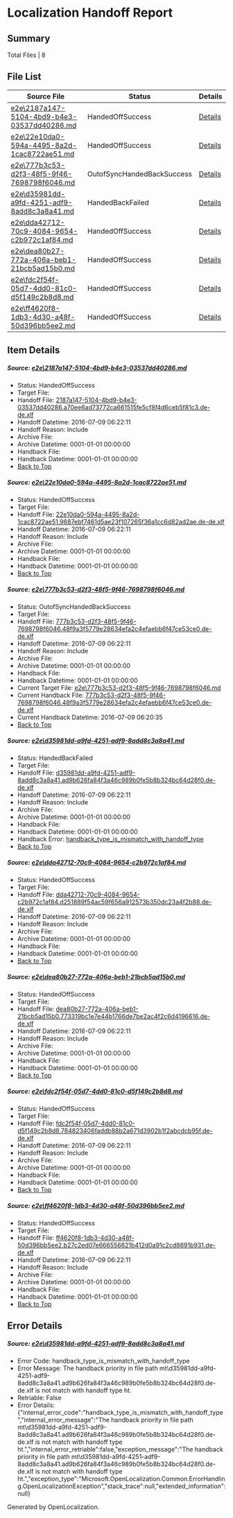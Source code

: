 # <a name='report-top'></a> Localization Handoff Report

## Summary
 Total Files | 8

## File List
 Source File | Status | Details 
 ----------- | ------ | ------- 
 [e2e\2187a147-5104-4bd9-b4e3-03537dd40286.md](https://github.com/OpenLocalizationTestOrg/oltest/blob/aa87d81b5f2a4cf93371eb037e0b26f4cd690be0/e2e/2187a147-5104-4bd9-b4e3-03537dd40286.md) | HandedOffSuccess | [Details](#ea943eea45e357896c29e87eb5ac6cbf1c14f76a3)
 [e2e\22e10da0-594a-4495-8a2d-1cac8722ae51.md](https://github.com/OpenLocalizationTestOrg/oltest/blob/f4ac69caeb051211209fa7dba82ef4007f450782/e2e/22e10da0-594a-4495-8a2d-1cac8722ae51.md) | HandedOffSuccess | [Details](#9a07d3ed551f4cadd8bf9cff50ff9fcf45cd30cc4)
 [e2e\777b3c53-d2f3-48f5-9f46-7698798f6046.md](https://github.com/OpenLocalizationTestOrg/oltest/blob/bf52b378fdb79f2ef45ad5bce3f2625ed290cb58/e2e/777b3c53-d2f3-48f5-9f46-7698798f6046.md) | OutofSyncHandedBackSuccess | [Details](#96d1e3ec9acd678182e4be3a88469203955b7a187)
 [e2e\d35981dd-a9fd-4251-adf9-8add8c3a8a41.md](https://github.com/OpenLocalizationTestOrg/oltest/blob/b9a8c41e7056299a5af5596c1d497410d46bce63/e2e/d35981dd-a9fd-4251-adf9-8add8c3a8a41.md) | HandedBackFailed | [Details](#25ab2722ea47c8f0eb7ee4303562b77efe3a7e6b10)
 [e2e\dda42712-70c9-4084-9654-c2b972c1af84.md](https://github.com/OpenLocalizationTestOrg/oltest/blob/4c191590b7144572be601a3341c61fd3ac9f0fde/e2e/dda42712-70c9-4084-9654-c2b972c1af84.md) | HandedOffSuccess | [Details](#ea727cc6497aa6d69e31d6ec1aa4fff09293286311)
 [e2e\dea80b27-772a-406a-beb1-21bcb5ad15b0.md](https://github.com/OpenLocalizationTestOrg/oltest/blob/614df5b0ca7295fe8df5f374dade7b20548a826b/e2e/dea80b27-772a-406a-beb1-21bcb5ad15b0.md) | HandedOffSuccess | [Details](#b5746aa8f5673c80b0a672d430d4448e26738b4812)
 [e2e\fdc2f54f-05d7-4dd0-81c0-d5f149c2b8d8.md](https://github.com/OpenLocalizationTestOrg/oltest/blob/492366abc1daec228193a697b859bddc43e67c08/e2e/fdc2f54f-05d7-4dd0-81c0-d5f149c2b8d8.md) | HandedOffSuccess | [Details](#57827f8b07c26d9695fd9b015c737df44aa62cd114)
 [e2e\ff4620f8-1db3-4d30-a48f-50d396bb5ee2.md](https://github.com/OpenLocalizationTestOrg/oltest/blob/d5620b5972f00bbe66e7a056ec39cb4aeacdea25/e2e/ff4620f8-1db3-4d30-a48f-50d396bb5ee2.md) | HandedOffSuccess | [Details](#523917fcc4d34584bf31007b211cfcd1b207db7115)

## Item Details
##### <a name='ea943eea45e357896c29e87eb5ac6cbf1c14f76a3'></a> Source: [e2e\2187a147-5104-4bd9-b4e3-03537dd40286.md](https://github.com/OpenLocalizationTestOrg/oltest/blob/aa87d81b5f2a4cf93371eb037e0b26f4cd690be0/e2e/2187a147-5104-4bd9-b4e3-03537dd40286.md)
* Status: HandedOffSuccess
* Target File: 
* Handoff File: [2187a147-5104-4bd9-b4e3-03537dd40286.a70ee6ad73772ca661515fe5cf8f4d6ceb5f81c3.de-de.xlf](https://github.com/OpenLocalizationTestOrg/olhandoff-e2e/blob/b43a27b5e8f2143f4823811d69cc8b55f48b57fe/ol-handoff/OpenLocalizationTestOrg/oltest-dede-fly/ci/mt/2187a147-5104-4bd9-b4e3-03537dd40286.a70ee6ad73772ca661515fe5cf8f4d6ceb5f81c3.de-de.xlf)
* Handoff Datetime: 2016-07-09 06:22:11
* Handoff Reason: Include
* Archive File: 
* Archive Datetime: 0001-01-01 00:00:00
* Handback File: 
* Handback Datetime: 0001-01-01 00:00:00
* [Back to Top](#report-top)

##### <a name='9a07d3ed551f4cadd8bf9cff50ff9fcf45cd30cc4'></a> Source: [e2e\22e10da0-594a-4495-8a2d-1cac8722ae51.md](https://github.com/OpenLocalizationTestOrg/oltest/blob/f4ac69caeb051211209fa7dba82ef4007f450782/e2e/22e10da0-594a-4495-8a2d-1cac8722ae51.md)
* Status: HandedOffSuccess
* Target File: 
* Handoff File: [22e10da0-594a-4495-8a2d-1cac8722ae51.9687ebf7461d5ae23f107265f36a1cc6d82ad2ae.de-de.xlf](https://github.com/OpenLocalizationTestOrg/olhandoff-e2e/blob/b43a27b5e8f2143f4823811d69cc8b55f48b57fe/ol-handoff/OpenLocalizationTestOrg/oltest-dede-fly/ci/mt/22e10da0-594a-4495-8a2d-1cac8722ae51.9687ebf7461d5ae23f107265f36a1cc6d82ad2ae.de-de.xlf)
* Handoff Datetime: 2016-07-09 06:22:11
* Handoff Reason: Include
* Archive File: 
* Archive Datetime: 0001-01-01 00:00:00
* Handback File: 
* Handback Datetime: 0001-01-01 00:00:00
* [Back to Top](#report-top)

##### <a name='96d1e3ec9acd678182e4be3a88469203955b7a187'></a> Source: [e2e\777b3c53-d2f3-48f5-9f46-7698798f6046.md](https://github.com/OpenLocalizationTestOrg/oltest/blob/bf52b378fdb79f2ef45ad5bce3f2625ed290cb58/e2e/777b3c53-d2f3-48f5-9f46-7698798f6046.md)
* Status: OutofSyncHandedBackSuccess
* Target File: 
* Handoff File: [777b3c53-d2f3-48f5-9f46-7698798f6046.48f9a3f5779e28634efa2c4efaebb6f47ce53ce0.de-de.xlf](https://github.com/OpenLocalizationTestOrg/olhandoff-e2e/blob/b43a27b5e8f2143f4823811d69cc8b55f48b57fe/ol-handoff/OpenLocalizationTestOrg/oltest-dede-fly/ci/mt/777b3c53-d2f3-48f5-9f46-7698798f6046.48f9a3f5779e28634efa2c4efaebb6f47ce53ce0.de-de.xlf)
* Handoff Datetime: 2016-07-09 06:22:11
* Handoff Reason: Include
* Archive File: 
* Archive Datetime: 0001-01-01 00:00:00
* Handback File: 
* Handback Datetime: 0001-01-01 00:00:00
* Current Target File: [e2e\777b3c53-d2f3-48f5-9f46-7698798f6046.md](https://github.com/OpenLocalizationTestOrg/oltest-dede-fly/blob/c7c647340e0cdd29a1486371a1f656f53298accb/e2e/777b3c53-d2f3-48f5-9f46-7698798f6046.md)
* Current Handback File: [777b3c53-d2f3-48f5-9f46-7698798f6046.48f9a3f5779e28634efa2c4efaebb6f47ce53ce0.de-de.xlf](https://github.com/OpenLocalizationTestOrg/olhandback-e2e/blob/b2621f27f448c5e86ae9164aaa2d66839566d624/ol-handback/OpenLocalizationTestOrg/oltest-dede-fly/ci/777b3c53-d2f3-48f5-9f46-7698798f6046.48f9a3f5779e28634efa2c4efaebb6f47ce53ce0.de-de.xlf)
* Current Handback Datetime: 2016-07-09 06:20:35
* [Back to Top](#report-top)

##### <a name='25ab2722ea47c8f0eb7ee4303562b77efe3a7e6b10'></a> Source: [e2e\d35981dd-a9fd-4251-adf9-8add8c3a8a41.md](https://github.com/OpenLocalizationTestOrg/oltest/blob/b9a8c41e7056299a5af5596c1d497410d46bce63/e2e/d35981dd-a9fd-4251-adf9-8add8c3a8a41.md)
* Status: HandedBackFailed
* Target File: 
* Handoff File: [d35981dd-a9fd-4251-adf9-8add8c3a8a41.ad9b626fa84f3a46c989b0fe5b8b324bc64d28f0.de-de.xlf](https://github.com/OpenLocalizationTestOrg/olhandoff-e2e/blob/b43a27b5e8f2143f4823811d69cc8b55f48b57fe/ol-handoff/OpenLocalizationTestOrg/oltest-dede-fly/ci/mt/d35981dd-a9fd-4251-adf9-8add8c3a8a41.ad9b626fa84f3a46c989b0fe5b8b324bc64d28f0.de-de.xlf)
* Handoff Datetime: 2016-07-09 06:22:11
* Handoff Reason: Include
* Archive File: 
* Archive Datetime: 0001-01-01 00:00:00
* Handback File: 
* Handback Datetime: 0001-01-01 00:00:00
* Handback Error: [handback_type_is_mismatch_with_handoff_type](#25ab2722ea47c8f0eb7ee4303562b77efe3a7e6b10handback_type_is_mismatch_with_handoff_type)
* [Back to Top](#report-top)

##### <a name='ea727cc6497aa6d69e31d6ec1aa4fff09293286311'></a> Source: [e2e\dda42712-70c9-4084-9654-c2b972c1af84.md](https://github.com/OpenLocalizationTestOrg/oltest/blob/4c191590b7144572be601a3341c61fd3ac9f0fde/e2e/dda42712-70c9-4084-9654-c2b972c1af84.md)
* Status: HandedOffSuccess
* Target File: 
* Handoff File: [dda42712-70c9-4084-9654-c2b972c1af84.d251889f54ac59f656a912573b350dc23a4f2b88.de-de.xlf](https://github.com/OpenLocalizationTestOrg/olhandoff-e2e/blob/b43a27b5e8f2143f4823811d69cc8b55f48b57fe/ol-handoff/OpenLocalizationTestOrg/oltest-dede-fly/ci/mt/dda42712-70c9-4084-9654-c2b972c1af84.d251889f54ac59f656a912573b350dc23a4f2b88.de-de.xlf)
* Handoff Datetime: 2016-07-09 06:22:11
* Handoff Reason: Include
* Archive File: 
* Archive Datetime: 0001-01-01 00:00:00
* Handback File: 
* Handback Datetime: 0001-01-01 00:00:00
* [Back to Top](#report-top)

##### <a name='b5746aa8f5673c80b0a672d430d4448e26738b4812'></a> Source: [e2e\dea80b27-772a-406a-beb1-21bcb5ad15b0.md](https://github.com/OpenLocalizationTestOrg/oltest/blob/614df5b0ca7295fe8df5f374dade7b20548a826b/e2e/dea80b27-772a-406a-beb1-21bcb5ad15b0.md)
* Status: HandedOffSuccess
* Target File: 
* Handoff File: [dea80b27-772a-406a-beb1-21bcb5ad15b0.773319bc1e7e44b1766de7be2ac4f2c6d4196616.de-de.xlf](https://github.com/OpenLocalizationTestOrg/olhandoff-e2e/blob/b43a27b5e8f2143f4823811d69cc8b55f48b57fe/ol-handoff/OpenLocalizationTestOrg/oltest-dede-fly/ci/mt/dea80b27-772a-406a-beb1-21bcb5ad15b0.773319bc1e7e44b1766de7be2ac4f2c6d4196616.de-de.xlf)
* Handoff Datetime: 2016-07-09 06:22:11
* Handoff Reason: Include
* Archive File: 
* Archive Datetime: 0001-01-01 00:00:00
* Handback File: 
* Handback Datetime: 0001-01-01 00:00:00
* [Back to Top](#report-top)

##### <a name='57827f8b07c26d9695fd9b015c737df44aa62cd114'></a> Source: [e2e\fdc2f54f-05d7-4dd0-81c0-d5f149c2b8d8.md](https://github.com/OpenLocalizationTestOrg/oltest/blob/492366abc1daec228193a697b859bddc43e67c08/e2e/fdc2f54f-05d7-4dd0-81c0-d5f149c2b8d8.md)
* Status: HandedOffSuccess
* Target File: 
* Handoff File: [fdc2f54f-05d7-4dd0-81c0-d5f149c2b8d8.784823406faddb88b2a671d3902b1f2abcdcb95f.de-de.xlf](https://github.com/OpenLocalizationTestOrg/olhandoff-e2e/blob/b43a27b5e8f2143f4823811d69cc8b55f48b57fe/ol-handoff/OpenLocalizationTestOrg/oltest-dede-fly/ci/mt/fdc2f54f-05d7-4dd0-81c0-d5f149c2b8d8.784823406faddb88b2a671d3902b1f2abcdcb95f.de-de.xlf)
* Handoff Datetime: 2016-07-09 06:22:11
* Handoff Reason: Include
* Archive File: 
* Archive Datetime: 0001-01-01 00:00:00
* Handback File: 
* Handback Datetime: 0001-01-01 00:00:00
* [Back to Top](#report-top)

##### <a name='523917fcc4d34584bf31007b211cfcd1b207db7115'></a> Source: [e2e\ff4620f8-1db3-4d30-a48f-50d396bb5ee2.md](https://github.com/OpenLocalizationTestOrg/oltest/blob/d5620b5972f00bbe66e7a056ec39cb4aeacdea25/e2e/ff4620f8-1db3-4d30-a48f-50d396bb5ee2.md)
* Status: HandedOffSuccess
* Target File: 
* Handoff File: [ff4620f8-1db3-4d30-a48f-50d396bb5ee2.b27c2ed07e666556621b412d0a91c2cd8691b931.de-de.xlf](https://github.com/OpenLocalizationTestOrg/olhandoff-e2e/blob/b43a27b5e8f2143f4823811d69cc8b55f48b57fe/ol-handoff/OpenLocalizationTestOrg/oltest-dede-fly/ci/mt/ff4620f8-1db3-4d30-a48f-50d396bb5ee2.b27c2ed07e666556621b412d0a91c2cd8691b931.de-de.xlf)
* Handoff Datetime: 2016-07-09 06:22:11
* Handoff Reason: Include
* Archive File: 
* Archive Datetime: 0001-01-01 00:00:00
* Handback File: 
* Handback Datetime: 0001-01-01 00:00:00
* [Back to Top](#report-top)


## Error Details
##### <a name='25ab2722ea47c8f0eb7ee4303562b77efe3a7e6b10handback_type_is_mismatch_with_handoff_type'></a> Source: [e2e\d35981dd-a9fd-4251-adf9-8add8c3a8a41.md](#25ab2722ea47c8f0eb7ee4303562b77efe3a7e6b10)
* Error Code: handback_type_is_mismatch_with_handoff_type
* Error Message: The handback priority in file path mt\d35981dd-a9fd-4251-adf9-8add8c3a8a41.ad9b626fa84f3a46c989b0fe5b8b324bc64d28f0.de-de.xlf is not match with handoff type ht.
* Retriable: False
* Error Details: {"internal_error_code":"handback_type_is_mismatch_with_handoff_type","internal_error_message":"The handback priority in file path mt\\d35981dd-a9fd-4251-adf9-8add8c3a8a41.ad9b626fa84f3a46c989b0fe5b8b324bc64d28f0.de-de.xlf is not match with handoff type ht.","internal_error_retriable":false,"exception_message":"The handback priority in file path mt\\d35981dd-a9fd-4251-adf9-8add8c3a8a41.ad9b626fa84f3a46c989b0fe5b8b324bc64d28f0.de-de.xlf is not match with handoff type ht.","exception_type":"Microsoft.OpenLocalization.Common.ErrorHandling.OpenLocalizationException","stack_trace":null,"extended_information":null}


Generated by OpenLocalization.
